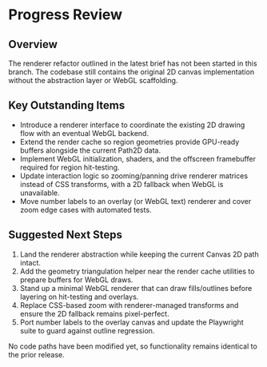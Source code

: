 # Progress Review

## Overview
The renderer refactor outlined in the latest brief has not been started in this branch. The codebase still contains the original 2D canvas implementation without the abstraction layer or WebGL scaffolding.

## Key Outstanding Items
- Introduce a renderer interface to coordinate the existing 2D drawing flow with an eventual WebGL backend.
- Extend the render cache so region geometries provide GPU-ready buffers alongside the current Path2D data.
- Implement WebGL initialization, shaders, and the offscreen framebuffer required for region hit-testing.
- Update interaction logic so zooming/panning drive renderer matrices instead of CSS transforms, with a 2D fallback when WebGL is unavailable.
- Move number labels to an overlay (or WebGL text) renderer and cover zoom edge cases with automated tests.

## Suggested Next Steps
1. Land the renderer abstraction while keeping the current Canvas 2D path intact.
2. Add the geometry triangulation helper near the render cache utilities to prepare buffers for WebGL draws.
3. Stand up a minimal WebGL renderer that can draw fills/outlines before layering on hit-testing and overlays.
4. Replace CSS-based zoom with renderer-managed transforms and ensure the 2D fallback remains pixel-perfect.
5. Port number labels to the overlay canvas and update the Playwright suite to guard against outline regression.

No code paths have been modified yet, so functionality remains identical to the prior release.
